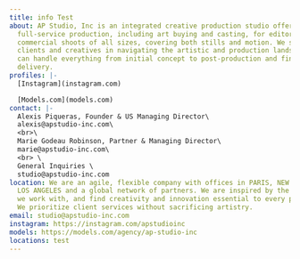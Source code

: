 ```yaml
---
title: info Test
about: AP Studio, Inc is an integrated creative production studio offering
  full-service production, including art buying and casting, for editorial and
  commercial shoots of all sizes, covering both stills and motion. We support
  clients and creatives in navigating the artistic and production landscape – we
  can handle everything from initial concept to post-production and final
  delivery.
profiles: |-
  [Instagram](instagram.com)

  [Models.com](models.com)
contact: |-
  Alexis Piqueras, Founder & US Managing Director\
  alexis@apstudio-inc.com\
  <br>\
  Marie Godeau Robinson, Partner & Managing Director\
  marie@apstudio-inc.com\
  <br> \
  General Inquiries \
  studio@apstudio-inc.com
location: We are an agile, flexible company with offices in PARIS, NEW YORK, and
  LOS ANGELES and a global network of partners. We are inspired by the artists
  we work with, and find creativity and innovation essential to every project.
  We prioritize client services without sacrificing artistry.
email: studio@apstudio-inc.com
instagram: https://instagram.com/apstudioinc
models: https://models.com/agency/ap-studio-inc
locations: test
---
```

